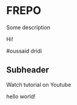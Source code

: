 # FREPO
Some description

Hi!

#oussaid dridi


## Subheader


Watch tutorial on Youtube

hello world!